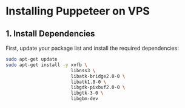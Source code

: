 # Installing Puppeteer on VPS

## 1. Install Dependencies

First, update your package list and install the required dependencies:

```bash
sudo apt-get update
sudo apt-get install -y xvfb \
                        libnss3 \
                        libatk-bridge2.0-0 \
                        libatk1.0-0 \
                        libgdk-pixbuf2.0-0 \
                        libgtk-3-0 \
                        libgbm-dev
